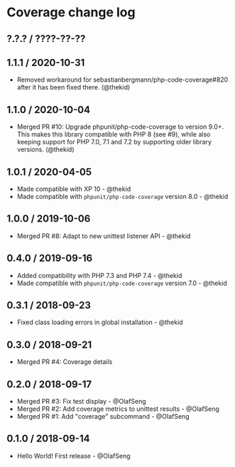 Coverage change log
===================

## ?.?.? / ????-??-??

## 1.1.1 / 2020-10-31

* Removed workaround for sebastianbergmann/php-code-coverage#820 after
  it has been fixed there.
  (@thekid)

## 1.1.0 / 2020-10-04

* Merged PR #10: Upgrade phpunit/php-code-coverage to version 9.0+. This
  makes this library compatible with PHP 8 (see #9), while also keeping
  support for PHP 7.0, 7.1 and 7.2 by supporting older library versions.
  (@thekid)

## 1.0.1 / 2020-04-05

* Made compatible with XP 10 - @thekid
* Made compatible with `phpunit/php-code-coverage` version 8.0 - @thekid

## 1.0.0 / 2019-10-06

* Merged PR #8: Adapt to new unittest listener API - @thekid

## 0.4.0 / 2019-09-16

* Added compatibility with PHP 7.3 and PHP 7.4 - @thekid
* Made compatible with `phpunit/php-code-coverage` version 7.0 - @thekid

## 0.3.1 / 2018-09-23

* Fixed class loading errors in global installation - @thekid

## 0.3.0 / 2018-09-21

* Merged PR #4: Coverage details

## 0.2.0 / 2018-09-17

* Merged PR #3: Fix test display - @OlafSeng
* Merged PR #2: Add coverage metrics to unittest results - @OlafSeng
* Merged PR #1: Add "coverage" subcommand - @OlafSeng

## 0.1.0 / 2018-09-14

* Hello World! First release - @OlafSeng